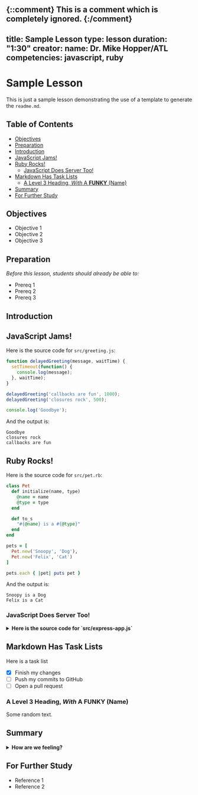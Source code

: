 {::comment}
This is a comment which is
completely ignored.
{:/comment}
---
title: Sample Lesson
type: lesson
duration: "1:30"
creator:
    name: Dr. Mike Hopper/ATL
competencies: javascript, ruby
---

# Sample Lesson

This is just a sample lesson demonstrating the use of a template to generate the `readme.md`.

## Table of Contents

* [Objectives](#objectives)
* [Preparation](#preparation)
* [Introduction](#introduction)
* [JavaScript Jams!](#javascript-jams)
* [Ruby Rocks!](#ruby-rocks)
  * [JavaScript Does Server Too!](#javascript-does-server-too)
* [Markdown Has Task Lists](#markdown-has-task-lists)
  * [A Level 3 Heading, *With* A __FUNKY__ (Name)](#a-level-3-heading-with-a-funky-name)
* [Summary](#summary)
* [For Further Study](#for-further-study)

## Objectives
* Objective 1
* Objective 2
* Objective 3

## Preparation
*Before this lesson, students should already be able to:*

* Prereq 1
* Prereq 2
* Prereq 3

## Introduction

## JavaScript Jams!

Here is the source code for `src/greeting.js`:

```javascript
function delayedGreeting(message, waitTime) {
  setTimeout(function() {
    console.log(message);
  }, waitTime);
}

delayedGreeting('callbacks are fun', 1000);
delayedGreeting('closures rock', 500);

console.log('Goodbye');
```

And the output is:

```
Goodbye
closures rock
callbacks are fun
```

## Ruby Rocks!

Here is the source code for `src/pet.rb`:

```ruby
class Pet
  def initialize(name, type)
    @name = name
    @type = type
  end

  def to_s
    "#{@name} is a #{@type}"
  end
end

pets = [
  Pet.new('Snoopy', 'Dog'),
  Pet.new('Felix', 'Cat')
]

pets.each { |pet| puts pet }
```

And the output is:

```
Snoopy is a Dog
Felix is a Cat
```

### JavaScript Does Server Too!

<details>
  <summary><strong>Here is the source code for `src/express-app.js`</strong></summary>

```javascript
function delayedGreeting(message, waitTime) {
  setTimeout(function() {
    console.log(message);
  }, waitTime);
}

delayedGreeting('callbacks are fun', 1000);
delayedGreeting('closures rock', 500);

console.log('Goodbye');
```

</details>

## Markdown Has Task Lists

Here is a task list

- [x] Finish my changes
- [ ] Push my commits to GitHub
- [ ] Open a pull request

### A Level 3 Heading, *With* A __FUNKY__ (Name)

Some random text.

## Summary

<details>
  <summary><strong>How are we feeling?</strong></summary>
  > Feeling great, thanks for asking!
</details>

## For Further Study

* Reference 1
* Reference 2
